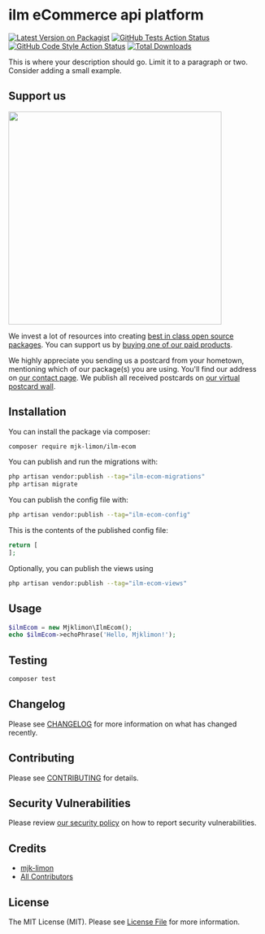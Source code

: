 # ilm eCommerce api platform

[![Latest Version on Packagist](https://img.shields.io/packagist/v/mjk-limon/ilm-ecom.svg?style=flat-square)](https://packagist.org/packages/mjk-limon/ilm-ecom)
[![GitHub Tests Action Status](https://img.shields.io/github/actions/workflow/status/mjk-limon/ilm-ecom/run-tests.yml?branch=main&label=tests&style=flat-square)](https://github.com/mjk-limon/ilm-ecom/actions?query=workflow%3Arun-tests+branch%3Amain)
[![GitHub Code Style Action Status](https://img.shields.io/github/actions/workflow/status/mjk-limon/ilm-ecom/fix-php-code-style-issues.yml?branch=main&label=code%20style&style=flat-square)](https://github.com/mjk-limon/ilm-ecom/actions?query=workflow%3A"Fix+PHP+code+style+issues"+branch%3Amain)
[![Total Downloads](https://img.shields.io/packagist/dt/mjk-limon/ilm-ecom.svg?style=flat-square)](https://packagist.org/packages/mjk-limon/ilm-ecom)

This is where your description should go. Limit it to a paragraph or two. Consider adding a small example.

## Support us

[<img src="https://github-ads.s3.eu-central-1.amazonaws.com/ilm-ecom.jpg?t=1" width="419px" />](https://spatie.be/github-ad-click/ilm-ecom)

We invest a lot of resources into creating [best in class open source packages](https://spatie.be/open-source). You can support us by [buying one of our paid products](https://spatie.be/open-source/support-us).

We highly appreciate you sending us a postcard from your hometown, mentioning which of our package(s) you are using. You'll find our address on [our contact page](https://spatie.be/about-us). We publish all received postcards on [our virtual postcard wall](https://spatie.be/open-source/postcards).

## Installation

You can install the package via composer:

```bash
composer require mjk-limon/ilm-ecom
```

You can publish and run the migrations with:

```bash
php artisan vendor:publish --tag="ilm-ecom-migrations"
php artisan migrate
```

You can publish the config file with:

```bash
php artisan vendor:publish --tag="ilm-ecom-config"
```

This is the contents of the published config file:

```php
return [
];
```

Optionally, you can publish the views using

```bash
php artisan vendor:publish --tag="ilm-ecom-views"
```

## Usage

```php
$ilmEcom = new Mjklimon\IlmEcom();
echo $ilmEcom->echoPhrase('Hello, Mjklimon!');
```

## Testing

```bash
composer test
```

## Changelog

Please see [CHANGELOG](CHANGELOG.md) for more information on what has changed recently.

## Contributing

Please see [CONTRIBUTING](CONTRIBUTING.md) for details.

## Security Vulnerabilities

Please review [our security policy](../../security/policy) on how to report security vulnerabilities.

## Credits

- [mjk-limon](https://github.com/mjk-limon)
- [All Contributors](../../contributors)

## License

The MIT License (MIT). Please see [License File](LICENSE.md) for more information.
